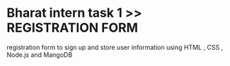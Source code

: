 # Bharat intern task 1 >> REGISTRATION FORM
registration form to sign up and store user information using HTML , CSS , Node.js and MangoDB
